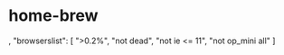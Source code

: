 # home-brew


,
  "browserslist": [
    ">0.2%",
    "not dead",
    "not ie <= 11",
    "not op_mini all"
  ]